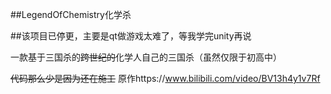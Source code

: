 ##LegendOfChemistry化学杀

##该项目已停更，主要是qt做游戏太难了，等我学完unity再说

一款基于三国杀的~~跨世纪的~~化学人自己的三国杀（虽然仅限于初高中）

~~代码那么少是因为还在施工~~
原作https://www.bilibili.com/video/BV13h4y1v7Rf
